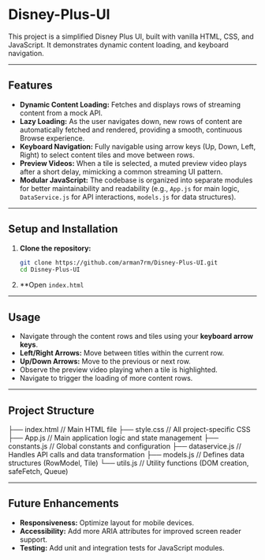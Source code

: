 # Disney-Plus-UI
This project is a simplified Disney Plus UI, built with vanilla HTML, CSS, and JavaScript. It demonstrates dynamic content loading, and keyboard navigation.

---

## Features

* **Dynamic Content Loading:** Fetches and displays rows of streaming content from a mock API.
* **Lazy Loading:** As the user navigates down, new rows of content are automatically fetched and rendered, providing a smooth, continuous Browse experience.
* **Keyboard Navigation:** Fully navigable using arrow keys (Up, Down, Left, Right) to select content tiles and move between rows.
* **Preview Videos:** When a tile is selected, a muted preview video plays after a short delay, mimicking a common streaming UI pattern.
* **Modular JavaScript:** The codebase is organized into separate modules for better maintainability and readability (e.g., `App.js` for main logic, `DataService.js` for API interactions, `models.js` for data structures).

---

## Setup and Installation

1.  **Clone the repository:**
    ```bash
    git clone https://github.com/arman7rm/Disney-Plus-UI.git
    cd Disney-Plus-UI

    ```
2.  **Open `index.html`
---

## Usage

* Navigate through the content rows and tiles using your **keyboard arrow keys**.
* **Left/Right Arrows:** Move between titles within the current row.
* **Up/Down Arrows:** Move to the previous or next row.
* Observe the preview video playing when a tile is highlighted.
* Navigate to trigger the loading of more content rows.

---

## Project Structure

├── index.html            // Main HTML file
├── style.css             // All project-specific CSS
├── App.js                // Main application logic and state management
├── constants.js          // Global constants and configuration
├── dataservice.js        // Handles API calls and data transformation
├── models.js             // Defines data structures (RowModel, Tile)
└── utils.js              // Utility functions (DOM creation, safeFetch, Queue)

---

## Future Enhancements

* **Responsiveness:** Optimize layout for mobile devices.
* **Accessibility:** Add more ARIA attributes for improved screen reader support.
* **Testing:** Add unit and integration tests for JavaScript modules.
